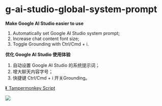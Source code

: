 # g-ai-studio-global-system-prompt

**Make Google AI Studio easier to use**

1. Automatically set Google AI Studio system prompt;
2. Increase chat content font size;
3. Toggle Grounding with Ctrl/Cmd + i.

**优化 Google AI Studio 使用体验**

1. 自动设置 Google AI Studio 的系统提示词；
2. 增大聊天内容字号；
3. 快捷键 Ctrl/Cmd + i 开关Grounding。

[⏬ Tampermonkey Script](https://greasyfork.org/en/scripts/523344-google-ai-studio-%E9%BB%98%E8%AE%A4%E7%B3%BB%E7%BB%9F%E6%8F%90%E7%A4%BA%E8%AF%8D)

![](https://github.com/user-attachments/assets/dd9bf1ef-3ea6-4093-8428-0756ed4fcee2)
